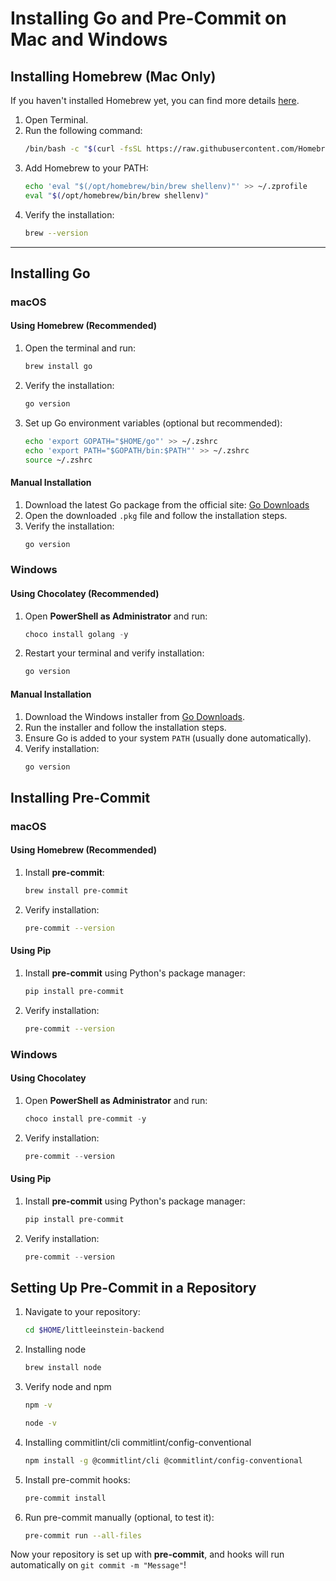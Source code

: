 # Installing Go and Pre-Commit on Mac and Windows

## Installing Homebrew (Mac Only)
If you haven't installed Homebrew yet, you can find more details [here](https://brew.sh/).

1. Open Terminal.
2. Run the following command:
   ```sh
   /bin/bash -c "$(curl -fsSL https://raw.githubusercontent.com/Homebrew/install/HEAD/install.sh)"
   ```
3. Add Homebrew to your PATH:
   ```sh
   echo 'eval "$(/opt/homebrew/bin/brew shellenv)"' >> ~/.zprofile
   eval "$(/opt/homebrew/bin/brew shellenv)"
   ```
4. Verify the installation:
   ```sh
   brew --version
   ```

---


## Installing Go

### macOS
#### Using Homebrew (Recommended)
1. Open the terminal and run:
   ```sh
   brew install go
   ```
2. Verify the installation:
   ```sh
   go version
   ```
3. Set up Go environment variables (optional but recommended):
   ```sh
   echo 'export GOPATH="$HOME/go"' >> ~/.zshrc
   echo 'export PATH="$GOPATH/bin:$PATH"' >> ~/.zshrc
   source ~/.zshrc
   ```
#### Manual Installation
1. Download the latest Go package from the official site: [Go Downloads](https://go.dev/dl/)
2. Open the downloaded `.pkg` file and follow the installation steps.
3. Verify the installation:
   ```sh
   go version
   ```

### Windows
#### Using Chocolatey (Recommended)
1. Open **PowerShell as Administrator** and run:
   ```powershell
   choco install golang -y
   ```
2. Restart your terminal and verify installation:
   ```powershell
   go version
   ```

#### Manual Installation
1. Download the Windows installer from [Go Downloads](https://go.dev/dl/).
2. Run the installer and follow the installation steps.
3. Ensure Go is added to your system `PATH` (usually done automatically).
4. Verify installation:
   ```powershell
   go version
   ```

## Installing Pre-Commit

### macOS
#### Using Homebrew (Recommended)
1. Install **pre-commit**:
   ```sh
   brew install pre-commit
   ```
2. Verify installation:
   ```sh
   pre-commit --version
   ```

#### Using Pip
1. Install **pre-commit** using Python's package manager:
   ```sh
   pip install pre-commit
   ```
2. Verify installation:
   ```sh
   pre-commit --version
   ```

### Windows
#### Using Chocolatey
1. Open **PowerShell as Administrator** and run:
   ```powershell
   choco install pre-commit -y
   ```
2. Verify installation:
   ```powershell
   pre-commit --version
   ```

#### Using Pip
1. Install **pre-commit** using Python's package manager:
   ```powershell
   pip install pre-commit
   ```
2. Verify installation:
   ```powershell
   pre-commit --version
   ```

## Setting Up Pre-Commit in a Repository
1. Navigate to your repository:
   ```sh
   cd $HOME/littleeinstein-backend
   ```
2. Installing node
   ```sh
   brew install node
   ```
3. Verify node and npm
   ```sh
   npm -v
   ```
   ```sh
   node -v
   ```
4. Installing commitlint/cli commitlint/config-conventional
   ```sh
   npm install -g @commitlint/cli @commitlint/config-conventional
   ```
   
5. Install pre-commit hooks:
   ```sh
   pre-commit install
   ```
6. Run pre-commit manually (optional, to test it):
   ```sh
   pre-commit run --all-files
   ```

Now your repository is set up with **pre-commit**, and hooks will run automatically on `git commit -m "Message"`!
